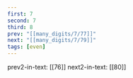 ```yaml
---
first: 7
second: 7
third: 8
prev: "[[many_digits/7/77]]"
next: "[[many_digits/7/79]]"
tags: [even]
---
```

prev2-in-text: [[76]]
next2-in-text: [[80]]
